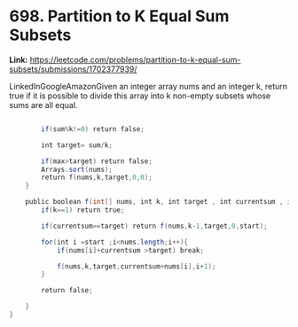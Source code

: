 # 698. Partition to K Equal Sum Subsets

**Link:** https://leetcode.com/problems/partition-to-k-equal-sum-subsets/submissions/1702377939/

LinkedInGoogleAmazonGiven an integer array nums and an integer k, return true if it is possible to divide this array into k non-empty subsets whose sums are all equal.

```java

        if(sum%k!=0) return false;

        int target= sum/k;

        if(max>target) return false;
        Arrays.sort(nums);
        return f(nums,k,target,0,0);
    }

    public boolean f(int[] nums, int k, int target , int currentsum , int start){
        if(k==1) return true;

        if(currentsum==target) return f(nums,k-1,target,0,start);

        for(int i =start ;i<nums.length;i++){
            if(nums[i]+currentsum >target) break;

            f(nums,k,target,currentsum+nums[i],i+1);
        }

        return false;

    }
}
```
